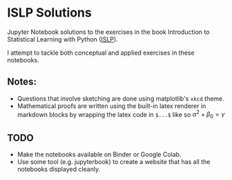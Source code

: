 # ISLP Solutions

Jupyter Notebook solutions to the exercises in the book Introduction to Statistical Learning with Python ([ISLP](https://www.statlearning.com/)).

I attempt to tackle both conceptual and applied exercises in these notebooks.

## Notes:
- Questions that involve sketching are done using matplotlib's `xkcd` theme.
- Mathematical proofs are written using the built-in latex renderer in markdown blocks by wrapping the latex code in `$...$` like so $\alpha^2 + \beta_0 = \gamma$ 

## TODO
- Make the notebooks available on Binder or Google Colab.
- Use some tool (e.g. jupyterbook) to create a website that has all the notebooks displayed cleanly.